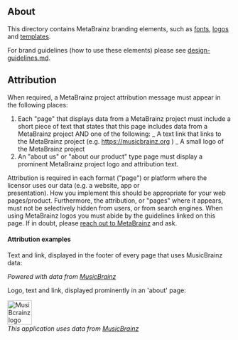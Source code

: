 ## About

This directory contains MetaBrainz branding elements, such as [fonts](./fonts), [logos](./logos) and [templates](./templates).

For brand guidelines (how to use these elements) please see <a href="../guidelines/design-guidelines.md">design-guidelines.md</a>.

## Attribution

When required, a MetaBrainz project attribution message must appear in the following places:

1. Each "page" that displays data from a MetaBrainz project must include a short piece of text that
states that this page includes data from a MetaBrainz project AND one of the following:
   _ A text link that links to the MetaBrainz project (e.g. https://musicbrainz.org )
   _ A small logo of the MetaBrainz project
2. An "about us" or "about our product" type page must display a prominent MetaBrainz project logo
and attribution text.

Attribution is required in each format ("page") or platform where the licensor uses our data (e.g. a website, app or     
presentation). How you implement this should be appropriate for your web pages/product. Furthermore, the
attribution, or "pages" where it appears, must not be selectively hidden from users, or from search engines.
When using MetaBrainz logos you must abide by the guidelines linked on this page. If in doubt, please 
[reach out to MetaBrainz](https://metabrainz.org/contact) and ask.


#### Attribution examples

Text and link, displayed in the footer of every page that uses MusicBrainz data:</br>

*Powered with data from [MusicBrainz](https://musicbrainz.org/)*

Logo, text and link, displayed prominently in an 'about' page:</br>

<img src="../brand/logos/MetaBrainz/SVG/MusicBrainz_logo.svg" alt="MusiBcrainz logo" height="55px"></br>
*This application uses data from [MusicBrainz](https://musicbrainz.org/)*
